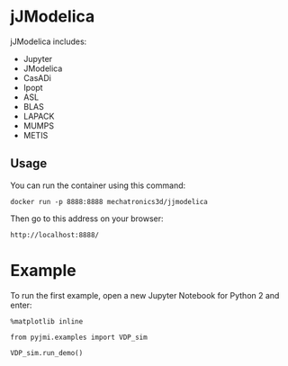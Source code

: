 # jJModelica
jJModelica includes:

   - Jupyter
   - JModelica
   - CasADi
   - Ipopt
   - ASL
   - BLAS
   - LAPACK
   - MUMPS
   - METIS

## Usage
You can run the container using this command:

`docker run -p 8888:8888 mechatronics3d/jjmodelica`

Then go to this address on your browser:

`http://localhost:8888/`

# Example
To run the first example, open a new Jupyter Notebook for Python 2 and enter:

`%matplotlib inline`

 `from pyjmi.examples import VDP_sim`
 
 `VDP_sim.run_demo()`
